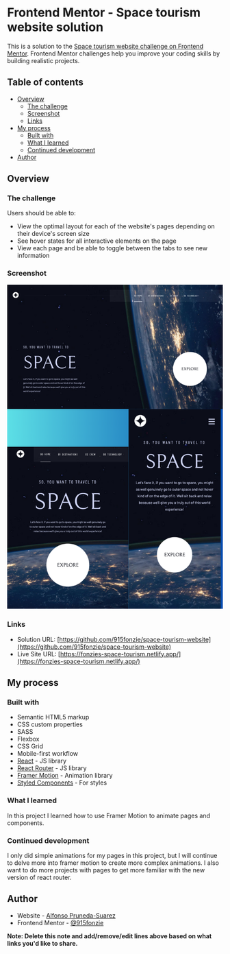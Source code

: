 # Frontend Mentor - Space tourism website solution

This is a solution to the [Space tourism website challenge on Frontend Mentor](https://www.frontendmentor.io/challenges/space-tourism-multipage-website-gRWj1URZ3). Frontend Mentor challenges help you improve your coding skills by building realistic projects. 

## Table of contents

- [Overview](#overview)
  - [The challenge](#the-challenge)
  - [Screenshot](#screenshot)
  - [Links](#links)
- [My process](#my-process)
  - [Built with](#built-with)
  - [What I learned](#what-i-learned)
  - [Continued development](#continued-development)
- [Author](#author)

## Overview

### The challenge

Users should be able to:

- View the optimal layout for each of the website's pages depending on their device's screen size
- See hover states for all interactive elements on the page
- View each page and be able to toggle between the tabs to see new information

### Screenshot

![](./screenshot.png)

### Links

- Solution URL: [https://github.com/915fonzie/space-tourism-website](https://github.com/915fonzie/space-tourism-website)
- Live Site URL: [https://fonzies-space-tourism.netlify.app/](https://fonzies-space-tourism.netlify.app/)

## My process

### Built with

- Semantic HTML5 markup
- CSS custom properties
- SASS
- Flexbox
- CSS Grid
- Mobile-first workflow
- [React](https://reactjs.org/) - JS library
- [React Router](https://reactrouter.com/en/main) - JS library
- [Framer Motion](https://www.framer.com/motion/) - Animation library
- [Styled Components](https://styled-components.com/) - For styles


### What I learned

In this project I learned how to use Framer Motion to animate pages and components.

### Continued development

I only did simple animations for my pages in this project, but I will continue to delve more into framer motion to create more complex animations.
I also want to do more projects with pages to get more familiar with the new version of react router.


## Author

- Website - [Alfonso Pruneda-Suarez](https://www.fonziepruneda.com)
- Frontend Mentor - [@915fonzie](https://www.frontendmentor.io/profile/915fonzie)

**Note: Delete this note and add/remove/edit lines above based on what links you'd like to share.**

